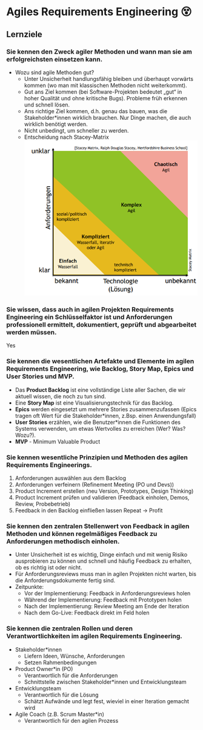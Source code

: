 # Agiles Requirements Engineering :dizzy_face:
## Lernziele
### Sie kennen den Zweck agiler Methoden und wann man sie am erfolgreichsten einsetzen kann.
- Wozu sind agile Methoden gut?
    - Unter Unsicherheit handlungsfähig bleiben und überhaupt vorwärts kommen (wo man mit klassischen Methoden nicht weiterkommt).
    - Gut ans Ziel kommen (bei Software-Projekten bedeutet „gut“ in hoher Qualität und ohne kritische Bugs). Probleme früh erkennen und schnell lösen.
    - Ans richtige Ziel kommen, d.h. genau das bauen, was die Stakeholder*innen wirklich brauchen. Nur Dinge machen, die auch wirklich benötigt werden.
    - Nicht unbedingt, um schneller zu werden.
    - Entscheidung nach Stacey-Matrix 
    ![alt text](assets/stacey_matrix.png)
### Sie wissen, dass auch in agilen Projekten Requirements Engineering ein Schlüsselfaktor ist und Anforderungen professionell ermittelt, dokumentiert, geprüft und abgearbeitet werden müssen.
Yes
### Sie kennen die wesentlichen Artefakte und Elemente im agilen Requirements Engineering, wie Backlog, Story Map, Epics und User Stories und MVP.
- Das **Product Backlog** ist eine vollständige Liste aller Sachen, die wir aktuell wissen, die noch zu tun sind.
- Eine **Story Map** ist eine Visualisierungstechnik für das Backlog.
- **Epics** werden eingesetzt um mehrere Stories zusammenzufassen (Epics tragen oft Wert für die Stakeholder\*innen, z.Bsp. einen Anwendungsfall)
- **User Stories** erzählen, wie die Benutzer\*innen die Funktionen des Systems verwenden, um etwas Wertvolles zu erreichen (Wer? Was? Wozu?).
- **MVP** - Minimum Valuable Product

### Sie kennen wesentliche Prinzipien und Methoden des agilen Requirements Engineerings.
1. Anforderungen auswählen aus dem Backlog
2. Anforderungen verfeinern (Refinement Meeting (PO und Devs))
3. Product Increment erstellen (neu Version, Prototypes, Design Thinking)
4. Product Increment prüfen und validieren (Feedback einholen, Demos, Review, Probebetrieb)
5. Feedback in den Backlog einfließen lassen
Repeat -> Profit

### Sie kennen den zentralen Stellenwert von Feedback in agilen Methoden und können regelmäßiges Feedback zu Anforderungen methodisch einholen.
- Unter Unsicherheit ist es wichtig, Dinge einfach und mit wenig Risiko ausprobieren zu können und schnell und häufig Feedback zu erhalten, ob es richtig ist oder nicht.
- Für Anforderungsreviews muss man in agilen Projekten nicht warten, bis die Anforderungsdokumente fertig sind.
- Zeitpunkte:
    - Vor der Implementierung: Feedback in Anforderungsreviews holen
    - Während der Implementierung: Feedback mit Prototypen holen
    - Nach der Implementierung: Review Meeting am Ende der Iteration
    - Nach dem Go-Live: Feedback direkt im Feld holen

### Sie kennen die zentralen Rollen und deren Verantwortlichkeiten im agilen Requirements Engineering.
- Stakeholder\*innen
    - Liefern Ideen, Wünsche, Anforderungen
    - Setzen Rahmenbedingungen
- Product Owner\*in (PO)
    - Verantwortlich für die Anforderungen
    - Schnittstelle zwischen Stakeholder\*innen und Entwicklungsteam
- Entwicklungsteam
    - Verantwortlich für die Lösung
    -  Schätzt Aufwände und legt fest, wieviel in einer Iteration gemacht wird
-  Agile Coach (z.B. Scrum Master\*in)
    - Verantwortlich für den agilen Prozess



